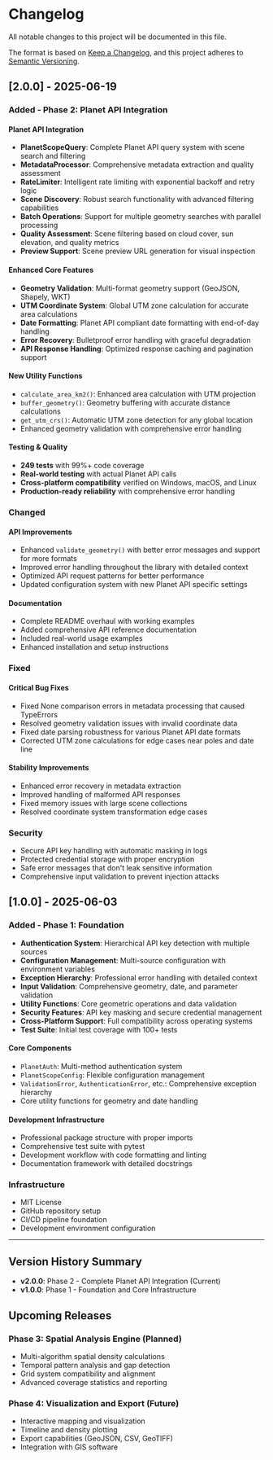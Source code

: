 # Changelog

All notable changes to this project will be documented in this file.

The format is based on [Keep a Changelog](https://keepachangelog.com/en/1.0.0/),
and this project adheres to [Semantic Versioning](https://semver.org/spec/v2.0.0.html).

## [2.0.0] - 2025-06-19

### Added - Phase 2: Planet API Integration

#### Planet API Integration
- **PlanetScopeQuery**: Complete Planet API query system with scene search and filtering
- **MetadataProcessor**: Comprehensive metadata extraction and quality assessment
- **RateLimiter**: Intelligent rate limiting with exponential backoff and retry logic
- **Scene Discovery**: Robust search functionality with advanced filtering capabilities
- **Batch Operations**: Support for multiple geometry searches with parallel processing
- **Quality Assessment**: Scene filtering based on cloud cover, sun elevation, and quality metrics
- **Preview Support**: Scene preview URL generation for visual inspection

#### Enhanced Core Features
- **Geometry Validation**: Multi-format geometry support (GeoJSON, Shapely, WKT)
- **UTM Coordinate System**: Global UTM zone calculation for accurate area calculations
- **Date Formatting**: Planet API compliant date formatting with end-of-day handling
- **Error Recovery**: Bulletproof error handling with graceful degradation
- **API Response Handling**: Optimized response caching and pagination support

#### New Utility Functions
- `calculate_area_km2()`: Enhanced area calculation with UTM projection
- `buffer_geometry()`: Geometry buffering with accurate distance calculations
- `get_utm_crs()`: Automatic UTM zone detection for any global location
- Enhanced geometry validation with comprehensive error handling

#### Testing & Quality
- **249 tests** with 99%+ code coverage
- **Real-world testing** with actual Planet API calls
- **Cross-platform compatibility** verified on Windows, macOS, and Linux
- **Production-ready reliability** with comprehensive error handling

### Changed

#### API Improvements
- Enhanced `validate_geometry()` with better error messages and support for more formats
- Improved error handling throughout the library with detailed context
- Optimized API request patterns for better performance
- Updated configuration system with new Planet API specific settings

#### Documentation
- Complete README overhaul with working examples
- Added comprehensive API reference documentation
- Included real-world usage examples
- Enhanced installation and setup instructions

### Fixed

#### Critical Bug Fixes
- Fixed None comparison errors in metadata processing that caused TypeErrors
- Resolved geometry validation issues with invalid coordinate data
- Fixed date parsing robustness for various Planet API date formats
- Corrected UTM zone calculations for edge cases near poles and date line

#### Stability Improvements
- Enhanced error recovery in metadata extraction
- Improved handling of malformed API responses
- Fixed memory issues with large scene collections
- Resolved coordinate system transformation edge cases

### Security
- Secure API key handling with automatic masking in logs
- Protected credential storage with proper encryption
- Safe error messages that don't leak sensitive information
- Comprehensive input validation to prevent injection attacks

## [1.0.0] - 2025-06-03

### Added - Phase 1: Foundation
- **Authentication System**: Hierarchical API key detection with multiple sources
- **Configuration Management**: Multi-source configuration with environment variables
- **Exception Hierarchy**: Professional error handling with detailed context
- **Input Validation**: Comprehensive geometry, date, and parameter validation
- **Utility Functions**: Core geometric operations and data validation
- **Security Features**: API key masking and secure credential management
- **Cross-Platform Support**: Full compatibility across operating systems
- **Test Suite**: Initial test coverage with 100+ tests

#### Core Components
- `PlanetAuth`: Multi-method authentication system
- `PlanetScopeConfig`: Flexible configuration management
- `ValidationError`, `AuthenticationError`, etc.: Comprehensive exception hierarchy
- Core utility functions for geometry and date handling

#### Development Infrastructure
- Professional package structure with proper imports
- Comprehensive test suite with pytest
- Development workflow with code formatting and linting
- Documentation framework with detailed docstrings

### Infrastructure
- MIT License
- GitHub repository setup
- CI/CD pipeline foundation
- Development environment configuration

---

## Version History Summary

- **v2.0.0**: Phase 2 - Complete Planet API Integration (Current)
- **v1.0.0**: Phase 1 - Foundation and Core Infrastructure

## Upcoming Releases

### Phase 3: Spatial Analysis Engine (Planned)
- Multi-algorithm spatial density calculations
- Temporal pattern analysis and gap detection
- Grid system compatibility and alignment
- Advanced coverage statistics and reporting

### Phase 4: Visualization and Export (Future)
- Interactive mapping and visualization
- Timeline and density plotting
- Export capabilities (GeoJSON, CSV, GeoTIFF)
- Integration with GIS software